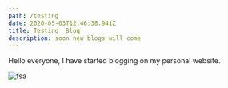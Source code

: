 ```yaml
---
path: /testing
date: 2020-05-03T12:46:38.941Z
title: Testing  Blog
description: soon new blogs will come
---
```

Hello everyone, I have started blogging on my personal website.

![fsa](assets/contact.png "fsa")